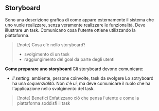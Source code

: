 ## Storyboard
Sono una descrizione grafica di come appare esternamente il sistema che uno vuole realizzare, senza veramente realizzare le funzionalità. Deve illustrare un task. Comunicano cosa l'utente ottiene utilizzando la piattaforma.

>[!note] Cosa c'è nello storyboard?
>- svolgimento di un task
>- raggiungimento del goal da parte degli utenti

**Come preparare uno storyboard**
Gli storyboard devono comunicare:
- *il setting*: ambiente, persone coinvolte, task da svolgere
Lo sotryboard ha una *sequenzialità*.
Non c'è *ui*, ma deve comunicare il ruolo che ha l'applicazione nello svolgimento del task.

>[!note] Benefici
>Enfatizzano ciò che pensa l'utente e come la piattaforma soddisfi il task
